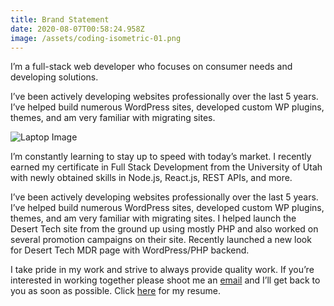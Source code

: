 ```yaml
---
title: Brand Statement
date: 2020-08-07T00:58:24.958Z
image: /assets/coding-isometric-01.png
---
```

I’m a full-stack web developer who focuses on consumer needs and developing solutions.

I’ve been actively developing websites professionally over the last 5 years. I’ve helped build numerous WordPress sites, developed custom WP plugins, themes, and am very familiar with migrating sites.

![Laptop Image](/assets/coding-isometric-01.png "Laptop")

I’m constantly learning to stay up to speed with today’s market. I recently earned my certificate in Full Stack Development from the University of Utah with newly obtained skills in Node.js, React.js, REST APIs, and more.

I’ve been actively developing websites professionally over the last 5 years. I’ve helped build numerous WordPress sites, developed custom WP plugins, themes, and am very familiar with migrating sites. I helped launch the Desert Tech site from the ground up using mostly PHP and also worked on several promotion campaigns on their site. Recently launched a new look for Desert Tech MDR page with WordPress/PHP backend.

I take pride in my work and strive to always provide quality work. If you’re interested in working together please shoot me an [email](https://ccollins.io/#contact) and I’ll get back to you as soon as possible. Click [here](https://ccollins.io/wp-content/uploads/2020/08/ccollins-resume-2020-08-06.pdf) for my resume.